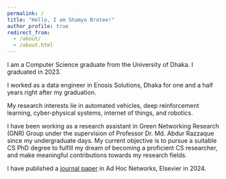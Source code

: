 ```yaml
---
permalink: /
title: "Hello, I am Shamyo Brotee!"
author_profile: true
redirect_from: 
  - /about/
  - /about.html
---
```


I am a Computer Science graduate from the University of Dhaka. I graduated in 2023.

I worked as a data engineer in Enosis Solutions, Dhaka for one and a half years right after my graduation.

My research interests lie in automated vehicles, deep reinforcement learning, cyber-physical systems, internet of things, and robotics.

I have been working as a research assistant in Green Networking Research (GNR) Group under the supervision of Professor Dr. Md. Abdur Razzaque since my undergraduate days. My current objective is to pursue a suitable CS PhD degree to fulfill my dream of becoming a proficient CS researcher, and make meaningful contributions towards my research fields.

I have published a [journal paper](https://sbrotee63.github.io/publication/2024-UAV_UGV_Coalition_MADRL_Hybrid) in Ad Hoc Networks, Elsevier in 2024.